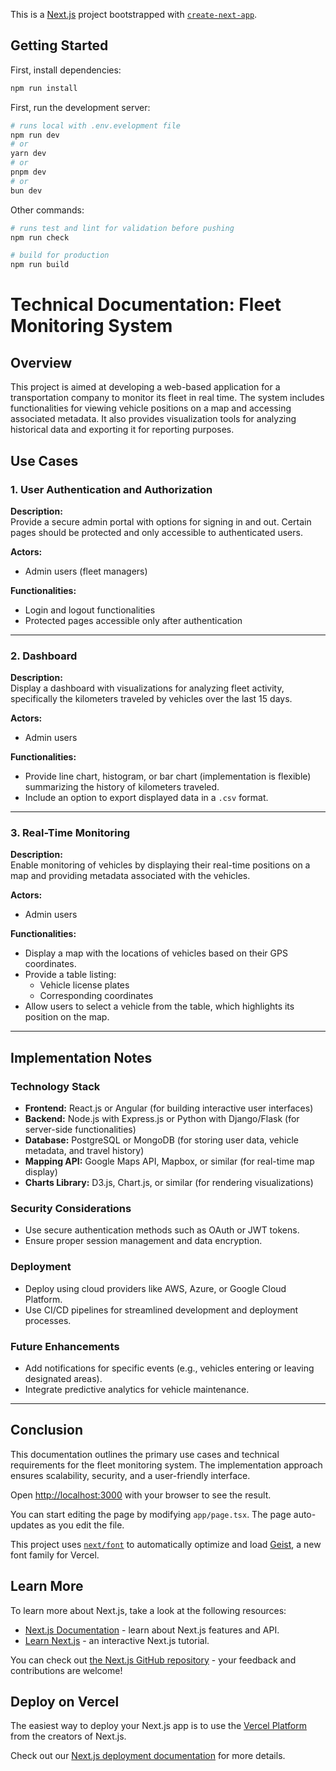 This is a [Next.js](https://nextjs.org) project bootstrapped with [`create-next-app`](https://nextjs.org/docs/app/api-reference/cli/create-next-app).

## Getting Started
First, install dependencies:
```bash
npm run install
```

First, run the development server:

```bash
# runs local with .env.evelopment file
npm run dev
# or
yarn dev
# or
pnpm dev
# or
bun dev
```

Other commands:

```bash
# runs test and lint for validation before pushing
npm run check

# build for production 
npm run build

```

# Technical Documentation: Fleet Monitoring System

## Overview
This project is aimed at developing a web-based application for a transportation company to monitor its fleet in real time. The system includes functionalities for viewing vehicle positions on a map and accessing associated metadata. It also provides visualization tools for analyzing historical data and exporting it for reporting purposes.

## Use Cases

### 1. User Authentication and Authorization
**Description:**  
Provide a secure admin portal with options for signing in and out. Certain pages should be protected and only accessible to authenticated users.

**Actors:**
- Admin users (fleet managers)

**Functionalities:**
- Login and logout functionalities
- Protected pages accessible only after authentication

---

### 2. Dashboard
**Description:**  
Display a dashboard with visualizations for analyzing fleet activity, specifically the kilometers traveled by vehicles over the last 15 days.

**Actors:**
- Admin users

**Functionalities:**
- Provide line chart, histogram, or bar chart (implementation is flexible) summarizing the history of kilometers traveled.
- Include an option to export displayed data in a `.csv` format.

---

### 3. Real-Time Monitoring
**Description:**  
Enable monitoring of vehicles by displaying their real-time positions on a map and providing metadata associated with the vehicles.

**Actors:**
- Admin users

**Functionalities:**
- Display a map with the locations of vehicles based on their GPS coordinates.
- Provide a table listing:
  - Vehicle license plates
  - Corresponding coordinates
- Allow users to select a vehicle from the table, which highlights its position on the map.

---

## Implementation Notes

### Technology Stack
- **Frontend:** React.js or Angular (for building interactive user interfaces)
- **Backend:** Node.js with Express.js or Python with Django/Flask (for server-side functionalities)
- **Database:** PostgreSQL or MongoDB (for storing user data, vehicle metadata, and travel history)
- **Mapping API:** Google Maps API, Mapbox, or similar (for real-time map display)
- **Charts Library:** D3.js, Chart.js, or similar (for rendering visualizations)

### Security Considerations
- Use secure authentication methods such as OAuth or JWT tokens.
- Ensure proper session management and data encryption.

### Deployment
- Deploy using cloud providers like AWS, Azure, or Google Cloud Platform.
- Use CI/CD pipelines for streamlined development and deployment processes.

### Future Enhancements
- Add notifications for specific events (e.g., vehicles entering or leaving designated areas).
- Integrate predictive analytics for vehicle maintenance.

---

## Conclusion
This documentation outlines the primary use cases and technical requirements for the fleet monitoring system. The implementation approach ensures scalability, security, and a user-friendly interface.


Open [http://localhost:3000](http://localhost:3000) with your browser to see the result.

You can start editing the page by modifying `app/page.tsx`. The page auto-updates as you edit the file.

This project uses [`next/font`](https://nextjs.org/docs/app/building-your-application/optimizing/fonts) to automatically optimize and load [Geist](https://vercel.com/font), a new font family for Vercel.

## Learn More

To learn more about Next.js, take a look at the following resources:

- [Next.js Documentation](https://nextjs.org/docs) - learn about Next.js features and API.
- [Learn Next.js](https://nextjs.org/learn) - an interactive Next.js tutorial.

You can check out [the Next.js GitHub repository](https://github.com/vercel/next.js) - your feedback and contributions are welcome!

## Deploy on Vercel

The easiest way to deploy your Next.js app is to use the [Vercel Platform](https://vercel.com/new?utm_medium=default-template&filter=next.js&utm_source=create-next-app&utm_campaign=create-next-app-readme) from the creators of Next.js.

Check out our [Next.js deployment documentation](https://nextjs.org/docs/app/building-your-application/deploying) for more details.
